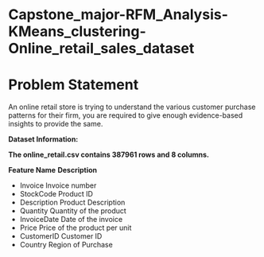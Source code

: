 # Capstone_major-RFM_Analysis-KMeans_clustering-Online_retail_sales_dataset

# Problem Statement

An online retail store is trying to understand the various customer purchase patterns for their firm, you are required to give enough evidence-based insights to provide the same.

**Dataset Information:**

**The online_retail.csv contains 387961 rows and 8 columns.**

**Feature Name**    **Description**
* Invoice         Invoice number
* StockCode       Product ID
* Description     Product Description
* Quantity        Quantity of the product
* InvoiceDate     Date of the invoice
* Price           Price of the product per unit
* CustomerID      Customer ID
* Country         Region of Purchase
